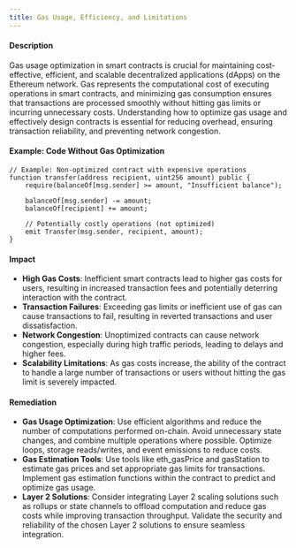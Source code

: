 ```yaml
---
title: Gas Usage, Efficiency, and Limitations
---
```


#### **Description**
Gas usage optimization in smart contracts is crucial for maintaining cost-effective, efficient, and scalable decentralized applications (dApps) on the Ethereum network. Gas represents the computational cost of executing operations in smart contracts, and minimizing gas consumption ensures that transactions are processed smoothly without hitting gas limits or incurring unnecessary costs. Understanding how to optimize gas usage and effectively design contracts is essential for reducing overhead, ensuring transaction reliability, and preventing network congestion.

#### **Example: Code Without Gas Optimization**
```solidity
// Example: Non-optimized contract with expensive operations
function transfer(address recipient, uint256 amount) public {
    require(balanceOf[msg.sender] >= amount, "Insufficient balance");

    balanceOf[msg.sender] -= amount;
    balanceOf[recipient] += amount;

    // Potentially costly operations (not optimized)
    emit Transfer(msg.sender, recipient, amount);
}
```

#### **Impact**
- **High Gas Costs**: Inefficient smart contracts lead to higher gas costs for users, resulting in increased transaction fees and potentially deterring interaction with the contract.
- **Transaction Failures**: Exceeding gas limits or inefficient use of gas can cause transactions to fail, resulting in reverted transactions and user dissatisfaction.
- **Network Congestion**: Unoptimized contracts can cause network congestion, especially during high traffic periods, leading to delays and higher fees.
- **Scalability Limitations**: As gas costs increase, the ability of the contract to handle a large number of transactions or users without hitting the gas limit is severely impacted.

#### **Remediation**
- **Gas Usage Optimization**: Use efficient algorithms and reduce the number of computations performed on-chain. Avoid unnecessary state changes, and combine multiple operations where possible. Optimize loops, storage reads/writes, and event emissions to reduce costs.
- **Gas Estimation Tools**: Use tools like eth_gasPrice and gasStation to estimate gas prices and set appropriate gas limits for transactions. Implement gas estimation functions within the contract to predict and optimize gas usage.
- **Layer 2 Solutions**: Consider integrating Layer 2 scaling solutions such as rollups or state channels to offload computation and reduce gas costs while improving transaction throughput. Validate the security and reliability of the chosen Layer 2 solutions to ensure seamless integration.
